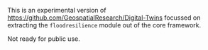 This is an experimental version of https://github.com/GeospatialResearch/Digital-Twins focussed on extracting the `floodresilience` module out of the core framework.

Not ready for public use.
